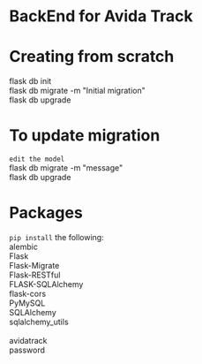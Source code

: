 # BackEnd for Avida Track

# Creating from scratch
flask db init\
flask db migrate -m "Initial migration"\
flask db upgrade

# To update migration
`edit the model`\
flask db migrate -m "message"\
flask db upgrade

# Packages
`pip install` the following:\
alembic\
Flask\
Flask-Migrate\
Flask-RESTful\
FLASK-SQLAlchemy\
flask-cors\
PyMySQL\
SQLAlchemy\
sqlalchemy_utils\
\
avidatrack\
password